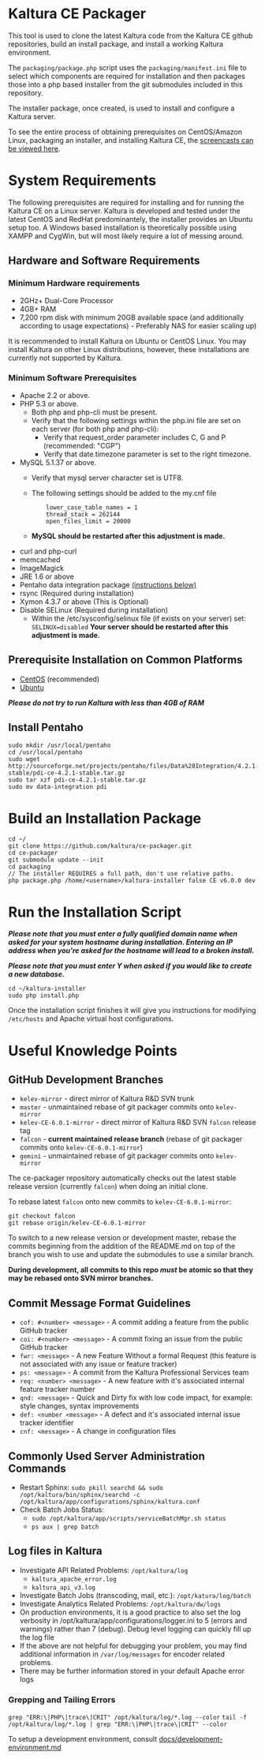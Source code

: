# Kaltura CE Packager

This tool is used to clone the latest Kaltura code from the Kaltura CE github repositories, build an install package, and install a working Kaltura environment.

The `packaging/package.php` script uses the `packaging/manifest.ini` file to select which components are
required for installation and then packages those into a php based installer from the git submodules included in this repository.

The installer package, once created, is used to install and configure a Kaltura server.

To see the entire process of obtaining prerequisites on CentOS/Amazon
Linux, packaging an installer, and installing Kaltura CE, the
[screencasts can be viewed here](http://kaltura.github.com/ce-packager/docs/screencasts.html).

# System Requirements

The following prerequisites are required for installing and for running the Kaltura CE on a Linux server.
Kaltura is developed and tested under the latest CentOS and RedHat predominantely, the installer provides an Ubuntu setup too.
A Windows based installation is theoretically possible using XAMPP and CygWin, but will most likely require a lot of messing around.

## Hardware and Software Requirements

### Minimum Hardware requirements

* 2GHz+ Dual-Core Processor
* 4GB+ RAM
* 7,200 rpm disk with minimum 20GB available space (and additionally
  according to usage expectations) - Preferably NAS for easier scaling
  up)

It is recommended to install Kaltura on Ubuntu or CentOS Linux. You may install Kaltura on other Linux
distributions, however, these installations are currently not supported
by Kaltura.

### Minimum Software Prerequisites

* Apache 2.2 or above.
* PHP 5.3 or above.
  * Both php and php-cli must be present.
  * Verify that the following settings within the php.ini file are set on each server (for both php and php-cli):
    * Verify that request_order parameter includes C, G and P (recommended: "CGP")
    * Verify that date.timezone parameter is set to the right timezone.
* MySQL 5.1.37 or above.
  * Verify that mysql server character set is UTF8.
  * The following settings should be added to the my.cnf file

            lower_case_table_names = 1
            thread_stack = 262144
            open_files_limit = 20000

  * **MySQL should be restarted after this adjustment is made.**
* curl and php-curl
* memcached
* ImageMagick
* JRE 1.6 or above
* Pentaho data integration package [(instructions below)](https://github.com/kaltura/ce-packager/blob/falcon/README.md#install-pentaho)
* rsync (Required during installation) 
* Xymon 4.3.7 or above (This is Optional)
* Disable SELinux (Required during installation)
  * Within the /etc/sysconfig/selinux file (if exists on your server) set: `SELINUX=disabled` **Your server should be restarted after this adjustment is made.**

## Prerequisite Installation on Common Platforms

* [CentOS](https://github.com/kaltura/ce-packager/blob/falcon/docs/prerequisites-centos.md) (recommended)
* [Ubuntu](https://github.com/kaltura/ce-packager/blob/falcon/docs/prerequisites-ubuntu.md)

***Please do not try to run Kaltura with less than 4GB of RAM***

## Install Pentaho

	sudo mkdir /usr/local/pentaho
	cd /usr/local/pentaho
	sudo wget http://sourceforge.net/projects/pentaho/files/Data%20Integration/4.2.1-stable/pdi-ce-4.2.1-stable.tar.gz
	sudo tar xzf pdi-ce-4.2.1-stable.tar.gz
	sudo mv data-integration pdi

# Build an Installation Package

	cd ~/
	git clone https://github.com/kaltura/ce-packager.git
	cd ce-packager
	git submodule update --init
	cd packaging
	// The installer REQUIRES a full path, don't use relative paths.
	php package.php /home/<username>/kaltura-installer false CE v6.0.0 dev

# Run the Installation Script

***Please note that you must enter a fully qualified domain name when
asked for your system hostname during installation.  Entering an IP address
when you're asked for the hostname will lead to a broken install.***

***Please note that you must enter Y when asked if you would like to
create a new database.***

	cd ~/kaltura-installer
	sudo php install.php

Once the installation script finishes it will give you instructions for
modifying `/etc/hosts` and Apache virtual host configurations.


# Useful Knowledge Points

## GitHub Development Branches

* `kelev-mirror` - direct mirror of Kaltura R&D SVN trunk
* `master` - unmaintained rebase of git packager commits onto `kelev-mirror`
* `kelev-CE-6.0.1-mirror` - direct mirror of Kaltura R&D SVN `falcon` release tag
* `falcon` - **current maintained release branch** (rebase of git packager commits onto `kelev-CE-6.0.1-mirror`)
* `gemini` - unmaintained rebase of git packager commits onto `kelev-mirror`

The ce-packager repository automatically checks out the latest stable
release version (currently `falcon`) when doing an initial clone.

To rebase latest `falcon` onto new commits to `kelev-CE-6.0.1-mirror`:

    git checkout falcon
    git rebase origin/kelev-CE-6.0.1-mirror

To switch to a new release version or development master, rebase the 
commits beginning from the addition of the README.md on top of the
branch you wish to use and update the submodules to use a similar branch.

**During development, all commits to this repo _must_ be atomic so that
they may be rebased onto SVN mirror branches.**

## Commit Message Format Guidelines

* `cof: #<number> <message>` - A commit adding a feature from the public GitHub tracker
* `coi: #<number> <message>` - A commit fixing an issue from the public GitHub tracker
* `fwr: <message>` - A new Feature Without a formal Request (this feature is not associated with any issue or feature tracker)
* `ps: <message>` - A commit from the Kaltura Professional Services team
* `req: <number> <message>` -  A new feature with it's associated internal feature tracker number
* `qnd: <message>` - Quick and Dirty fix with low code impact, for example: style changes, syntax improvements
* `def: <number <message>` - A defect and it's associated internal issue tracker identifier
* `cnf: <message>` - A change in configuration files

## Commonly Used Server Administration Commands

* Restart Sphinx: `sudo pkill searchd && sudo /opt/kaltura/bin/sphinx/searchd -c /opt/kaltura/app/configurations/sphinx/kaltura.conf`
* Check Batch Jobs Status: 
  * `sudo /opt/kaltura/app/scripts/serviceBatchMgr.sh status`
  * `ps aux | grep batch`

## Log files in Kaltura

* Investigate API Related Problems: `/opt/kaltura/log` 
  * `kaltura_apache_error.log`
  * `kaltura_api_v3.log`
* Investigate Batch Jobs (transcoding, mail, etc.): `/opt/katura/log/batch` 
* Investigate Analytics Related Problems: `/opt/kaltura/dw/logs`
* On production environments, it is a good practice to also set the log verbosity in /opt/kaltura/app/configurations/logger.ini to 5 (errors and warnings) rather than 7 (debug). Debug level logging can quickly fill up the log file
* If the above are not helpful for debugging your problem, you may find additional information in `/var/log/messages` for encoder related problems.
* There may be further information stored in your default Apache error logs

### Grepping and Tailing Errors

`grep "ERR:\|PHP\|trace\|CRIT" /opt/kaltura/log/*.log --color`
`tail -f /opt/kaltura/log/*.log | grep "ERR:\|PHP\|trace\|CRIT" --color`

To setup a development environment, consult [docs/development-environment.md](https://github.com/kaltura/ce-packager/blob/falcon/docs/development-environment.md)
